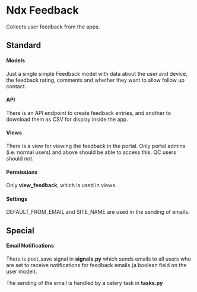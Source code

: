 # Ndx Feedback

Collects user feedback from the apps.

## Standard

#### Models

Just a single simple Feedback model with data about the user and device, the feedback rating, comments and whether they want to allow follow up contact.

#### API

There is an API endpoint to create feedback entries, and another to download them as CSV for display inside the app.

#### Views

There is a view for viewing the feedback in the portal. Only portal admins (i.e. normal users) and above should be able to access this. QC users should not.

#### Permissions

Only **view_feedback**, which is used in views.

#### Settings

DEFAULT_FROM_EMAIL and SITE_NAME are used in the sending of emails.

## Special

#### Email Notifications

There is post_save signal in **signals.py** which sends emails to all users who are set to receive notifications for feedback emails (a boolean field on the user model). 

The sending of the email is handled by a celery task in **tasks.py**

